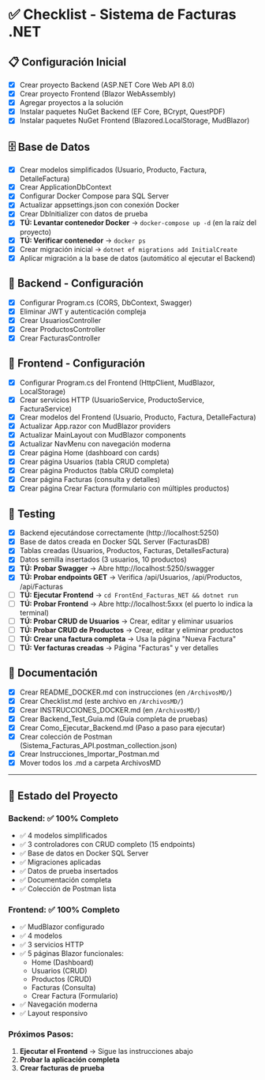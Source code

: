 # ✅ Checklist - Sistema de Facturas .NET

## 📋 Configuración Inicial
- [x] Crear proyecto Backend (ASP.NET Core Web API 8.0)
- [x] Crear proyecto Frontend (Blazor WebAssembly)
- [x] Agregar proyectos a la solución
- [x] Instalar paquetes NuGet Backend (EF Core, BCrypt, QuestPDF)
- [x] Instalar paquetes NuGet Frontend (Blazored.LocalStorage, MudBlazor)

## 🗄️ Base de Datos
- [x] Crear modelos simplificados (Usuario, Producto, Factura, DetalleFactura)
- [x] Crear ApplicationDbContext
- [x] Configurar Docker Compose para SQL Server
- [x] Actualizar appsettings.json con conexión Docker
- [x] Crear DbInitializer con datos de prueba
- [x] **TÚ: Levantar contenedor Docker** → `docker-compose up -d` (en la raíz del proyecto)
- [x] **TÚ: Verificar contenedor** → `docker ps`
- [x] Crear migración inicial → `dotnet ef migrations add InitialCreate`
- [x] Aplicar migración a la base de datos (automático al ejecutar el Backend)

## 🔧 Backend - Configuración
- [x] Configurar Program.cs (CORS, DbContext, Swagger)
- [x] Eliminar JWT y autenticación compleja
- [x] Crear UsuariosController
- [x] Crear ProductosController
- [x] Crear FacturasController

## 🎨 Frontend - Configuración
- [x] Configurar Program.cs del Frontend (HttpClient, MudBlazor, LocalStorage)
- [x] Crear servicios HTTP (UsuarioService, ProductoService, FacturaService)
- [x] Crear modelos del Frontend (Usuario, Producto, Factura, DetalleFactura)
- [x] Actualizar App.razor con MudBlazor providers
- [x] Actualizar MainLayout con MudBlazor components
- [x] Actualizar NavMenu con navegación moderna
- [x] Crear página Home (dashboard con cards)
- [x] Crear página Usuarios (tabla CRUD completa)
- [x] Crear página Productos (tabla CRUD completa)
- [x] Crear página Facturas (consulta y detalles)
- [x] Crear página Crear Factura (formulario con múltiples productos)

## 🧪 Testing
- [x] Backend ejecutándose correctamente (http://localhost:5250)
- [x] Base de datos creada en Docker SQL Server (FacturasDB)
- [x] Tablas creadas (Usuarios, Productos, Facturas, DetallesFactura)
- [x] Datos semilla insertados (3 usuarios, 10 productos)
- [x] **TÚ: Probar Swagger** → Abre http://localhost:5250/swagger
- [x] **TÚ: Probar endpoints GET** → Verifica /api/Usuarios, /api/Productos, /api/Facturas
- [ ] **TÚ: Ejecutar Frontend** → `cd FrontEnd_Facturas_NET && dotnet run`
- [ ] **TÚ: Probar Frontend** → Abre http://localhost:5xxx (el puerto lo indica la terminal)
- [ ] **TÚ: Probar CRUD de Usuarios** → Crear, editar y eliminar usuarios
- [ ] **TÚ: Probar CRUD de Productos** → Crear, editar y eliminar productos
- [ ] **TÚ: Crear una factura completa** → Usa la página "Nueva Factura"
- [ ] **TÚ: Ver facturas creadas** → Página "Facturas" y ver detalles

## 📝 Documentación
- [x] Crear README_DOCKER.md con instrucciones (en `/ArchivosMD/`)
- [x] Crear Checklist.md (este archivo en `/ArchivosMD/`)
- [x] Crear INSTRUCCIONES_DOCKER.md (en `/ArchivosMD/`)
- [x] Crear Backend_Test_Guia.md (Guía completa de pruebas)
- [x] Crear Como_Ejecutar_Backend.md (Paso a paso para ejecutar)
- [x] Crear colección de Postman (Sistema_Facturas_API.postman_collection.json)
- [x] Crear Instrucciones_Importar_Postman.md
- [x] Mover todos los .md a carpeta ArchivosMD

---

## 🎉 Estado del Proyecto

### Backend: ✅ 100% Completo
- ✅ 4 modelos simplificados
- ✅ 3 controladores con CRUD completo (15 endpoints)
- ✅ Base de datos en Docker SQL Server
- ✅ Migraciones aplicadas
- ✅ Datos de prueba insertados
- ✅ Documentación completa
- ✅ Colección de Postman lista

### Frontend: ✅ 100% Completo
- ✅ MudBlazor configurado
- ✅ 4 modelos
- ✅ 3 servicios HTTP
- ✅ 5 páginas Blazor funcionales:
  - Home (Dashboard)
  - Usuarios (CRUD)
  - Productos (CRUD)
  - Facturas (Consulta)
  - Crear Factura (Formulario)
- ✅ Navegación moderna
- ✅ Layout responsivo

### Próximos Pasos:
1. **Ejecutar el Frontend** → Sigue las instrucciones abajo
2. **Probar la aplicación completa**
3. **Crear facturas de prueba**

